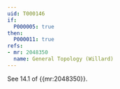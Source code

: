 ```yaml
---
uid: T000146
if:
  P000005: true
then:
  P000011: true
refs:
- mr: 2048350
  name: General Topology (Willard)
---
```


See 14.1 of {{mr:2048350}}.
